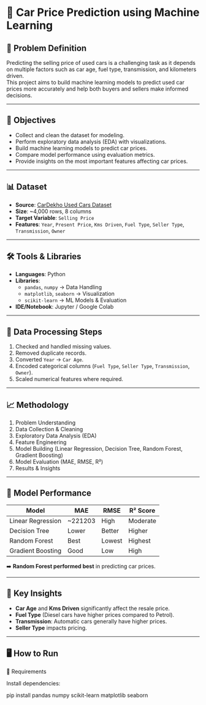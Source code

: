 # 🚗 Car Price Prediction using Machine Learning

## 📌 Problem Definition
Predicting the selling price of used cars is a challenging task as it depends on multiple factors such as car age, fuel type, transmission, and kilometers driven.  
This project aims to build machine learning models to predict used car prices more accurately and help both buyers and sellers make informed decisions.

---

## 🎯 Objectives
- Collect and clean the dataset for modeling.
- Perform exploratory data analysis (EDA) with visualizations.
- Build machine learning models to predict car prices.
- Compare model performance using evaluation metrics.
- Provide insights on the most important features affecting car prices.

---

## 📊 Dataset
- **Source**: [CarDekho Used Cars Dataset](https://www.kaggle.com/nehalbirla/vehicle-dataset-from-cardekho)  
- **Size**: ~4,000 rows, 8 columns  
- **Target Variable**: `Selling Price`  
- **Features**: `Year`, `Present Price`, `Kms Driven`, `Fuel Type`, `Seller Type`, `Transmission`, `Owner`

---

## 🛠️ Tools & Libraries
- **Languages**: Python  
- **Libraries**:
  - `pandas`, `numpy` → Data Handling
  - `matplotlib`, `seaborn` → Visualization
  - `scikit-learn` → ML Models & Evaluation
- **IDE/Notebook**: Jupyter / Google Colab  

---

## 🧹 Data Processing Steps
1. Checked and handled missing values.  
2. Removed duplicate records.  
3. Converted `Year` → `Car Age`.  
4. Encoded categorical columns (`Fuel Type`, `Seller Type`, `Transmission`, `Owner`).  
5. Scaled numerical features where required.  

---

## 📈 Methodology
1. Problem Understanding  
2. Data Collection & Cleaning  
3. Exploratory Data Analysis (EDA)  
4. Feature Engineering  
5. Model Building (Linear Regression, Decision Tree, Random Forest, Gradient Boosting)  
6. Model Evaluation (MAE, RMSE, R²)  
7. Results & Insights  

---

## 🤖 Model Performance
| Model              | MAE      | RMSE     | R² Score |
|--------------------|----------|----------|----------|
| Linear Regression  | ~221203  | High     | Moderate |
| Decision Tree      | Lower    | Better   | Higher   |
| Random Forest      | Best     | Lowest   | Highest  |
| Gradient Boosting  | Good     | Low      | High     |

➡️ **Random Forest performed best** in predicting car prices.

---

## 🔑 Key Insights
- **Car Age** and **Kms Driven** significantly affect the resale price.  
- **Fuel Type** (Diesel cars have higher prices compared to Petrol).  
- **Transmission**: Automatic cars generally have higher prices.  
- **Seller Type** impacts pricing.    

---
## 🖥️ How to Run

🔧 Requirements

Install dependencies:

pip install pandas numpy scikit-learn matplotlib seaborn


 
